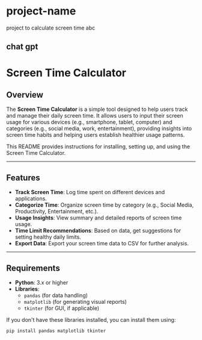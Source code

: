 # project-name
project to calculate screen time
abc
## chat gpt
# Screen Time Calculator

## Overview
The **Screen Time Calculator** is a simple tool designed to help users track and manage their daily screen time. It allows users to input their screen usage for various devices (e.g., smartphone, tablet, computer) and categories (e.g., social media, work, entertainment), providing insights into screen time habits and helping users establish healthier usage patterns.

This README provides instructions for installing, setting up, and using the Screen Time Calculator.

---

## Features

- **Track Screen Time**: Log time spent on different devices and applications.
- **Categorize Time**: Organize screen time by category (e.g., Social Media, Productivity, Entertainment, etc.).
- **Usage Insights**: View summary and detailed reports of screen time usage.
- **Time Limit Recommendations**: Based on data, get suggestions for setting healthy daily limits.
- **Export Data**: Export your screen time data to CSV for further analysis.

---

## Requirements

- **Python**: 3.x or higher
- **Libraries**:
  - `pandas` (for data handling)
  - `matplotlib` (for generating visual reports)
  - `tkinter` (for GUI, if applicable)
  
If you don't have these libraries installed, you can install them using:

```bash
pip install pandas matplotlib tkinter

